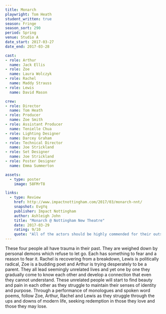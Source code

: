 ```yaml
---
title: Monarch 
playwright: Tom Heath
student_written: true
season: Fringe
season_sort: 290
period: Spring
venue: Studio A
date_start: 2017-03-27
date_end: 2017-03-28

cast:
- role: Arthur
  name: Jack Ellis
- role: Zoe
  name: Laura Wolczyk
- role: Rachel
  name: Maddy Strauss
- role: Lewis
  name: David Mason

crew:
- role: Director
  name: Tom Heath
- role: Producer
  name: Zoe Smith
- role: Assistant Producer
  name: Tenielle Chua
- role: Lighting Designer
  name: Darcey Graham
- role: Technical Director
  name: Joe Strickland
- role: Set Designer
  name: Joe Strickland
- role: Poster Designer
  name: Emma Summerton

assets:
  - type: poster
    image: 58FMrT8

links:
  - type: Review
    href: http://www.impactnottingham.com/2017/03/monarch-nnt/
    snapshot: EvgYq
    publisher: Impact Nottingham
    author: Ashleigh John
    title: "Monarch @ Nottingham New Theatre"
    date: 2017-03-29
    rating: 9/10
    quote: "All of the actors should be highly commended for their outstanding acting; each contributing to making this play, which deals with heavy themes such as political radicalism, rape and disconnection, heart-wrenching yet relatable for the audience."
---
```


These four people all have trauma in their past. They are weighed down by personal demons which refuse to let go. Each has something to fear and a reason to fear it. Rachel is recovering from a breakdown, Lewis is politically radical, Zoe is a budding poet and Arthur is trying desperately to be a parent. They all lead seemingly unrelated lives and yet one by one they gradually come to know each other and develop a connection that even they cannot understand. These unrelated people will start to find beauty and pain in each other as they struggle to maintain their senses of identity and purpose. Through a performance of monologues and spoken word poems, follow Zoe, Arthur, Rachel and Lewis as they struggle through the ups and downs of modern life, seeking redemption in those they love and those they may lose.
